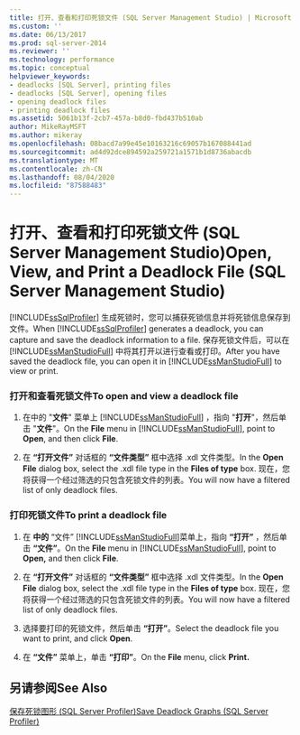 ```yaml
---
title: 打开、查看和打印死锁文件 (SQL Server Management Studio) | Microsoft Docs
ms.custom: ''
ms.date: 06/13/2017
ms.prod: sql-server-2014
ms.reviewer: ''
ms.technology: performance
ms.topic: conceptual
helpviewer_keywords:
- deadlocks [SQL Server], printing files
- deadlocks [SQL Server], opening files
- opening deadlock files
- printing deadlock files
ms.assetid: 5061b13f-2cb7-457a-b8d0-fbd437b510ab
author: MikeRayMSFT
ms.author: mikeray
ms.openlocfilehash: 08bacd7a99e45e10163216c69057b167088441ad
ms.sourcegitcommit: ad4d92dce894592a259721a1571b1d8736abacdb
ms.translationtype: MT
ms.contentlocale: zh-CN
ms.lasthandoff: 08/04/2020
ms.locfileid: "87588483"
---
```

# <a name="open-view-and-print-a-deadlock-file-sql-server-management-studio"></a><span data-ttu-id="52623-102">打开、查看和打印死锁文件 (SQL Server Management Studio)</span><span class="sxs-lookup"><span data-stu-id="52623-102">Open, View, and Print a Deadlock File (SQL Server Management Studio)</span></span>
  <span data-ttu-id="52623-103">[!INCLUDE[ssSqlProfiler](../../includes/sssqlprofiler-md.md)] 生成死锁时，您可以捕获死锁信息并将死锁信息保存到文件。</span><span class="sxs-lookup"><span data-stu-id="52623-103">When [!INCLUDE[ssSqlProfiler](../../includes/sssqlprofiler-md.md)] generates a deadlock, you can capture and save the deadlock information to a file.</span></span> <span data-ttu-id="52623-104">保存死锁文件后，可以在 [!INCLUDE[ssManStudioFull](../../includes/ssmanstudiofull-md.md)] 中将其打开以进行查看或打印。</span><span class="sxs-lookup"><span data-stu-id="52623-104">After you have saved the deadlock file, you can open it in [!INCLUDE[ssManStudioFull](../../includes/ssmanstudiofull-md.md)] to view or print.</span></span>  
  
### <a name="to-open-and-view-a-deadlock-file"></a><span data-ttu-id="52623-105">打开和查看死锁文件</span><span class="sxs-lookup"><span data-stu-id="52623-105">To open and view a deadlock file</span></span>  
  
1.  <span data-ttu-id="52623-106">在中的 "**文件**" 菜单上 [!INCLUDE[ssManStudioFull](../../includes/ssmanstudiofull-md.md)] ，指向 "**打开**"，然后单击 "**文件**"。</span><span class="sxs-lookup"><span data-stu-id="52623-106">On the **File** menu in [!INCLUDE[ssManStudioFull](../../includes/ssmanstudiofull-md.md)], point to **Open**, and then click **File**.</span></span>  
  
2.  <span data-ttu-id="52623-107">在 **“打开文件”** 对话框的 **“文件类型”** 框中选择 .xdl 文件类型。</span><span class="sxs-lookup"><span data-stu-id="52623-107">In the **Open File** dialog box, select the .xdl file type in the **Files of type** box.</span></span> <span data-ttu-id="52623-108">现在，您将获得一个经过筛选的只包含死锁文件的列表。</span><span class="sxs-lookup"><span data-stu-id="52623-108">You will now have a filtered list of only deadlock files.</span></span>  
  
### <a name="to-print-a-deadlock-file"></a><span data-ttu-id="52623-109">打印死锁文件</span><span class="sxs-lookup"><span data-stu-id="52623-109">To print a deadlock file</span></span>  
  
1.  <span data-ttu-id="52623-110">在 **中的** “文件” [!INCLUDE[ssManStudioFull](../../includes/ssmanstudiofull-md.md)]菜单上，指向 **“打开”** ，然后单击 **“文件”**。</span><span class="sxs-lookup"><span data-stu-id="52623-110">On the **File** menu in [!INCLUDE[ssManStudioFull](../../includes/ssmanstudiofull-md.md)], point to **Open,** and then click **File**.</span></span>  
  
2.  <span data-ttu-id="52623-111">在 **“打开文件”** 对话框的 **“文件类型”** 框中选择 .xdl 文件类型。</span><span class="sxs-lookup"><span data-stu-id="52623-111">In the **Open File** dialog box, select the .xdl file type in the **Files of type** box.</span></span> <span data-ttu-id="52623-112">现在，您将获得一个经过筛选的只包含死锁文件的列表。</span><span class="sxs-lookup"><span data-stu-id="52623-112">You will now have a filtered list of only deadlock files.</span></span>  
  
3.  <span data-ttu-id="52623-113">选择要打印的死锁文件，然后单击 **“打开”**。</span><span class="sxs-lookup"><span data-stu-id="52623-113">Select the deadlock file you want to print, and click **Open**.</span></span>  
  
4.  <span data-ttu-id="52623-114">在 **“文件”** 菜单上，单击 **“打印”**。</span><span class="sxs-lookup"><span data-stu-id="52623-114">On the **File** menu, click **Print.**</span></span>  
  
## <a name="see-also"></a><span data-ttu-id="52623-115">另请参阅</span><span class="sxs-lookup"><span data-stu-id="52623-115">See Also</span></span>  
 [<span data-ttu-id="52623-116">保存死锁图形 (SQL Server Profiler)</span><span class="sxs-lookup"><span data-stu-id="52623-116">Save Deadlock Graphs &#40;SQL Server Profiler&#41;</span></span>](save-deadlock-graphs-sql-server-profiler.md)  
  
  
